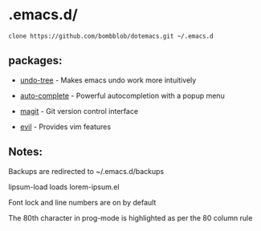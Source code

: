 # .emacs.d/

```
clone https://github.com/bombblob/dotemacs.git ~/.emacs.d
```

## packages:

* [undo-tree](https://www.emacswiki.org/emacs/UndoTree) - Makes emacs undo work more intuitively

* [auto-complete](https://www.emacswiki.org/emacs/AutoComplete) - Powerful autocompletion with a popup menu

* [magit](https://magit.vc/) - Git version control interface

* [evil](https://www.emacswiki.org/emacs/Evil) - Provides vim features

## Notes:

Backups are redirected to ~/.emacs.d/backups

lipsum-load loads lorem-ipsum.el

Font lock and line numbers are on by default

The 80th character in prog-mode is highlighted as per the 80 column rule